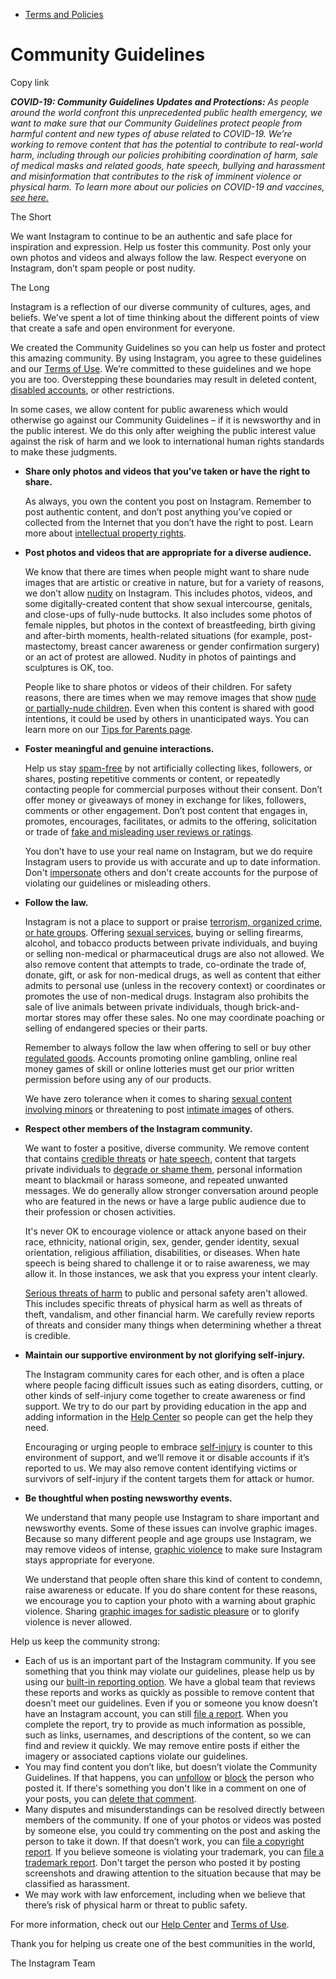 *   [Terms and Policies](https://help.instagram.com/1417489251945243/?helpref=breadcrumb)

Community Guidelines
====================

Copy link

_**COVID-19: Community Guidelines Updates and Protections:** As people around the world confront this unprecedented public health emergency, we want to make sure that our Community Guidelines protect people from harmful content and new types of abuse related to COVID-19. We’re working to remove content that has the potential to contribute to real-world harm, including through our policies prohibiting coordination of harm, sale of medical masks and related goods, hate speech, bullying and harassment and misinformation that contributes to the risk of imminent violence or physical harm. To learn more about our policies on COVID-19 and vaccines, [see here.](https://help.instagram.com/697825587576762?helpref=faq_content)_

The Short

We want Instagram to continue to be an authentic and safe place for inspiration and expression. Help us foster this community. Post only your own photos and videos and always follow the law. Respect everyone on Instagram, don’t spam people or post nudity.

The Long

Instagram is a reflection of our diverse community of cultures, ages, and beliefs. We’ve spent a lot of time thinking about the different points of view that create a safe and open environment for everyone.

We created the Community Guidelines so you can help us foster and protect this amazing community. By using Instagram, you agree to these guidelines and our [Terms of Use](https://www.instagram.com/legal/terms). We’re committed to these guidelines and we hope you are too. Overstepping these boundaries may result in deleted content, [disabled accounts](https://help.instagram.com/366993040048856?helpref=faq_content), or other restrictions.

In some cases, we allow content for public awareness which would otherwise go against our Community Guidelines – if it is newsworthy and in the public interest. We do this only after weighing the public interest value against the risk of harm and we look to international human rights standards to make these judgments.

*   **Share only photos and videos that you’ve taken or have the right to share.**
    
    As always, you own the content you post on Instagram. Remember to post authentic content, and don’t post anything you’ve copied or collected from the Internet that you don’t have the right to post. Learn more about [intellectual property rights](https://help.instagram.com/126382350847838?helpref=faq_content).
    
*   **Post photos and videos that are appropriate for a diverse audience.**
    
    We know that there are times when people might want to share nude images that are artistic or creative in nature, but for a variety of reasons, we don’t allow [nudity](https://l.instagram.com/?u=https%3A%2F%2Fwww.facebook.com%2Fcommunitystandards%2Fadult_nudity_sexual_activity&e=AT2iQMWowgdHMNuPpMR3ZlRMMeVRrzjeR5Jz-kS_IyrNUd7XgEj6b_5oybKsn5S4fGIMsUJdQDDpaLIYpa6lyfEyrVMRbSJVbwLogYJVlFhEHGU7KGdWl6Z-F9D3jwRAXYQ0FvtcJBYA6SN8HMd9To-OTFweFkTCFX3DFw) on Instagram. This includes photos, videos, and some digitally-created content that show sexual intercourse, genitals, and close-ups of fully-nude buttocks. It also includes some photos of female nipples, but photos in the context of breastfeeding, birth giving and after-birth moments, health-related situations (for example, post-mastectomy, breast cancer awareness or gender confirmation surgery) or an act of protest are allowed. Nudity in photos of paintings and sculptures is OK, too.
    
    People like to share photos or videos of their children. For safety reasons, there are times when we may remove images that show [nude or partially-nude children](https://l.instagram.com/?u=https%3A%2F%2Fwww.facebook.com%2Fcommunitystandards%2Fchild_nudity_sexual_exploitation&e=AT2iQMWowgdHMNuPpMR3ZlRMMeVRrzjeR5Jz-kS_IyrNUd7XgEj6b_5oybKsn5S4fGIMsUJdQDDpaLIYpa6lyfEyrVMRbSJVbwLogYJVlFhEHGU7KGdWl6Z-F9D3jwRAXYQ0FvtcJBYA6SN8HMd9To-OTFweFkTCFX3DFw). Even when this content is shared with good intentions, it could be used by others in unanticipated ways. You can learn more on our [Tips for Parents page](https://help.instagram.com/154475974694511/?helpref=faq_content).
    
*   **Foster meaningful and genuine interactions.**
    
    Help us stay [spam-free](https://l.instagram.com/?u=https%3A%2F%2Fwww.facebook.com%2Fcommunitystandards%2Fspam&e=AT2iQMWowgdHMNuPpMR3ZlRMMeVRrzjeR5Jz-kS_IyrNUd7XgEj6b_5oybKsn5S4fGIMsUJdQDDpaLIYpa6lyfEyrVMRbSJVbwLogYJVlFhEHGU7KGdWl6Z-F9D3jwRAXYQ0FvtcJBYA6SN8HMd9To-OTFweFkTCFX3DFw) by not artificially collecting likes, followers, or shares, posting repetitive comments or content, or repeatedly contacting people for commercial purposes without their consent. Don’t offer money or giveaways of money in exchange for likes, followers, comments or other engagement. Don’t post content that engages in, promotes, encourages, facilitates, or admits to the offering, solicitation or trade of [fake and misleading user reviews or ratings](https://l.instagram.com/?u=https%3A%2F%2Fwww.facebook.com%2Fcommunitystandards%2Ffraud_deception&e=AT2iQMWowgdHMNuPpMR3ZlRMMeVRrzjeR5Jz-kS_IyrNUd7XgEj6b_5oybKsn5S4fGIMsUJdQDDpaLIYpa6lyfEyrVMRbSJVbwLogYJVlFhEHGU7KGdWl6Z-F9D3jwRAXYQ0FvtcJBYA6SN8HMd9To-OTFweFkTCFX3DFw).
    
    You don’t have to use your real name on Instagram, but we do require Instagram users to provide us with accurate and up to date information. Don't [impersonate](https://l.instagram.com/?u=https%3A%2F%2Fwww.facebook.com%2Fcommunitystandards%2Fmisrepresentation&e=AT2iQMWowgdHMNuPpMR3ZlRMMeVRrzjeR5Jz-kS_IyrNUd7XgEj6b_5oybKsn5S4fGIMsUJdQDDpaLIYpa6lyfEyrVMRbSJVbwLogYJVlFhEHGU7KGdWl6Z-F9D3jwRAXYQ0FvtcJBYA6SN8HMd9To-OTFweFkTCFX3DFw) others and don't create accounts for the purpose of violating our guidelines or misleading others.
    
*   **Follow the law.**
    
    Instagram is not a place to support or praise [terrorism, organized crime, or hate groups](https://l.instagram.com/?u=https%3A%2F%2Fwww.facebook.com%2Fcommunitystandards%2Fdangerous_individuals_organizations&e=AT2iQMWowgdHMNuPpMR3ZlRMMeVRrzjeR5Jz-kS_IyrNUd7XgEj6b_5oybKsn5S4fGIMsUJdQDDpaLIYpa6lyfEyrVMRbSJVbwLogYJVlFhEHGU7KGdWl6Z-F9D3jwRAXYQ0FvtcJBYA6SN8HMd9To-OTFweFkTCFX3DFw). Offering [sexual services](https://l.instagram.com/?u=https%3A%2F%2Fwww.facebook.com%2Fcommunitystandards%2Fsexual_solicitation&e=AT2iQMWowgdHMNuPpMR3ZlRMMeVRrzjeR5Jz-kS_IyrNUd7XgEj6b_5oybKsn5S4fGIMsUJdQDDpaLIYpa6lyfEyrVMRbSJVbwLogYJVlFhEHGU7KGdWl6Z-F9D3jwRAXYQ0FvtcJBYA6SN8HMd9To-OTFweFkTCFX3DFw), buying or selling firearms, alcohol, and tobacco products between private individuals, and buying or selling non-medical or pharmaceutical drugs are also not allowed. We also remove content that attempts to trade, co-ordinate the trade of, donate, gift, or ask for non-medical drugs, as well as content that either admits to personal use (unless in the recovery context) or coordinates or promotes the use of non-medical drugs. Instagram also prohibits the sale of live animals between private individuals, though brick-and-mortar stores may offer these sales. No one may coordinate poaching or selling of endangered species or their parts.
    
    Remember to always follow the law when offering to sell or buy other [regulated goods](https://l.instagram.com/?u=https%3A%2F%2Fwww.facebook.com%2Fcommunitystandards%2Fregulated_goods&e=AT2iQMWowgdHMNuPpMR3ZlRMMeVRrzjeR5Jz-kS_IyrNUd7XgEj6b_5oybKsn5S4fGIMsUJdQDDpaLIYpa6lyfEyrVMRbSJVbwLogYJVlFhEHGU7KGdWl6Z-F9D3jwRAXYQ0FvtcJBYA6SN8HMd9To-OTFweFkTCFX3DFw). Accounts promoting online gambling, online real money games of skill or online lotteries must get our prior written permission before using any of our products.
    
    We have zero tolerance when it comes to sharing [sexual content involving minors](https://l.instagram.com/?u=https%3A%2F%2Fwww.facebook.com%2Fcommunitystandards%2Fchild_nudity_sexual_exploitation&e=AT2iQMWowgdHMNuPpMR3ZlRMMeVRrzjeR5Jz-kS_IyrNUd7XgEj6b_5oybKsn5S4fGIMsUJdQDDpaLIYpa6lyfEyrVMRbSJVbwLogYJVlFhEHGU7KGdWl6Z-F9D3jwRAXYQ0FvtcJBYA6SN8HMd9To-OTFweFkTCFX3DFw) or threatening to post [intimate images](https://l.instagram.com/?u=https%3A%2F%2Fwww.facebook.com%2Fcommunitystandards%2Fsexual_exploitation_adults&e=AT2iQMWowgdHMNuPpMR3ZlRMMeVRrzjeR5Jz-kS_IyrNUd7XgEj6b_5oybKsn5S4fGIMsUJdQDDpaLIYpa6lyfEyrVMRbSJVbwLogYJVlFhEHGU7KGdWl6Z-F9D3jwRAXYQ0FvtcJBYA6SN8HMd9To-OTFweFkTCFX3DFw) of others.
    
*   **Respect other members of the Instagram community.**
    
    We want to foster a positive, diverse community. We remove content that contains [credible threats](https://l.instagram.com/?u=https%3A%2F%2Fwww.facebook.com%2Fcommunitystandards%2Fcredible_violence&e=AT2iQMWowgdHMNuPpMR3ZlRMMeVRrzjeR5Jz-kS_IyrNUd7XgEj6b_5oybKsn5S4fGIMsUJdQDDpaLIYpa6lyfEyrVMRbSJVbwLogYJVlFhEHGU7KGdWl6Z-F9D3jwRAXYQ0FvtcJBYA6SN8HMd9To-OTFweFkTCFX3DFw) or [hate speech](https://l.instagram.com/?u=https%3A%2F%2Fwww.facebook.com%2Fcommunitystandards%2Fhate_speech&e=AT2iQMWowgdHMNuPpMR3ZlRMMeVRrzjeR5Jz-kS_IyrNUd7XgEj6b_5oybKsn5S4fGIMsUJdQDDpaLIYpa6lyfEyrVMRbSJVbwLogYJVlFhEHGU7KGdWl6Z-F9D3jwRAXYQ0FvtcJBYA6SN8HMd9To-OTFweFkTCFX3DFw), content that targets private individuals to [degrade or shame them](https://l.instagram.com/?u=https%3A%2F%2Fwww.facebook.com%2Fcommunitystandards%2Fbullying&e=AT2iQMWowgdHMNuPpMR3ZlRMMeVRrzjeR5Jz-kS_IyrNUd7XgEj6b_5oybKsn5S4fGIMsUJdQDDpaLIYpa6lyfEyrVMRbSJVbwLogYJVlFhEHGU7KGdWl6Z-F9D3jwRAXYQ0FvtcJBYA6SN8HMd9To-OTFweFkTCFX3DFw), personal information meant to blackmail or harass someone, and repeated unwanted messages. We do generally allow stronger conversation around people who are featured in the news or have a large public audience due to their profession or chosen activities.
    
    It's never OK to encourage violence or attack anyone based on their race, ethnicity, national origin, sex, gender, gender identity, sexual orientation, religious affiliation, disabilities, or diseases. When hate speech is being shared to challenge it or to raise awareness, we may allow it. In those instances, we ask that you express your intent clearly.
    
    [Serious threats of harm](https://l.instagram.com/?u=https%3A%2F%2Fwww.facebook.com%2Fcommunitystandards%2Fcredible_violence&e=AT2iQMWowgdHMNuPpMR3ZlRMMeVRrzjeR5Jz-kS_IyrNUd7XgEj6b_5oybKsn5S4fGIMsUJdQDDpaLIYpa6lyfEyrVMRbSJVbwLogYJVlFhEHGU7KGdWl6Z-F9D3jwRAXYQ0FvtcJBYA6SN8HMd9To-OTFweFkTCFX3DFw) to public and personal safety aren't allowed. This includes specific threats of physical harm as well as threats of theft, vandalism, and other financial harm. We carefully review reports of threats and consider many things when determining whether a threat is credible.
    
*   **Maintain our supportive environment by not glorifying self-injury.**
    
    The Instagram community cares for each other, and is often a place where people facing difficult issues such as eating disorders, cutting, or other kinds of self-injury come together to create awareness or find support. We try to do our part by providing education in the app and adding information in the [Help Center](https://help.instagram.com/) so people can get the help they need.
    
    Encouraging or urging people to embrace [self-injury](https://l.instagram.com/?u=https%3A%2F%2Fwww.facebook.com%2Fcommunitystandards%2Fsuicide_self_injury_violence&e=AT2iQMWowgdHMNuPpMR3ZlRMMeVRrzjeR5Jz-kS_IyrNUd7XgEj6b_5oybKsn5S4fGIMsUJdQDDpaLIYpa6lyfEyrVMRbSJVbwLogYJVlFhEHGU7KGdWl6Z-F9D3jwRAXYQ0FvtcJBYA6SN8HMd9To-OTFweFkTCFX3DFw) is counter to this environment of support, and we’ll remove it or disable accounts if it’s reported to us. We may also remove content identifying victims or survivors of self-injury if the content targets them for attack or humor.
    
*   **Be thoughtful when posting newsworthy events.**
    
    We understand that many people use Instagram to share important and newsworthy events. Some of these issues can involve graphic images. Because so many different people and age groups use Instagram, we may remove videos of intense, [graphic violence](https://l.instagram.com/?u=https%3A%2F%2Fwww.facebook.com%2Fcommunitystandards%2Fgraphic_violence&e=AT2iQMWowgdHMNuPpMR3ZlRMMeVRrzjeR5Jz-kS_IyrNUd7XgEj6b_5oybKsn5S4fGIMsUJdQDDpaLIYpa6lyfEyrVMRbSJVbwLogYJVlFhEHGU7KGdWl6Z-F9D3jwRAXYQ0FvtcJBYA6SN8HMd9To-OTFweFkTCFX3DFw) to make sure Instagram stays appropriate for everyone.
    
    We understand that people often share this kind of content to condemn, raise awareness or educate. If you do share content for these reasons, we encourage you to caption your photo with a warning about graphic violence. Sharing [graphic images for sadistic pleasure](https://l.instagram.com/?u=https%3A%2F%2Fwww.facebook.com%2Fcommunitystandards%2Fcruel_insensitive&e=AT2iQMWowgdHMNuPpMR3ZlRMMeVRrzjeR5Jz-kS_IyrNUd7XgEj6b_5oybKsn5S4fGIMsUJdQDDpaLIYpa6lyfEyrVMRbSJVbwLogYJVlFhEHGU7KGdWl6Z-F9D3jwRAXYQ0FvtcJBYA6SN8HMd9To-OTFweFkTCFX3DFw) or to glorify violence is never allowed.
    

Help us keep the community strong:

*   Each of us is an important part of the Instagram community. If you see something that you think may violate our guidelines, please help us by using our [built-in reporting option](https://help.instagram.com/165828726894770?helpref=faq_content). We have a global team that reviews these reports and works as quickly as possible to remove content that doesn’t meet our guidelines. Even if you or someone you know doesn’t have an Instagram account, you can still [file a report](https://help.instagram.com/contact/383679321740945). When you complete the report, try to provide as much information as possible, such as links, usernames, and descriptions of the content, so we can find and review it quickly. We may remove entire posts if either the imagery or associated captions violate our guidelines.
*   You may find content you don’t like, but doesn’t violate the Community Guidelines. If that happens, you can [unfollow](https://help.instagram.com/286340048138725?helpref=faq_content) or [block](https://help.instagram.com/426700567389543/?helpref=faq_content) the person who posted it. If there's something you don't like in a comment on one of your posts, you can [delete that comment](https://help.instagram.com/289098941190483?helpref=faq_content).
*   Many disputes and misunderstandings can be resolved directly between members of the community. If one of your photos or videos was posted by someone else, you could try commenting on the post and asking the person to take it down. If that doesn’t work, you can [file a copyright report](https://help.instagram.com/126382350847838?helpref=faq_content). If you believe someone is violating your trademark, you can [file a trademark report](https://help.instagram.com/222826637847963?helpref=faq_content). Don't target the person who posted it by posting screenshots and drawing attention to the situation because that may be classified as harassment.
*   We may work with law enforcement, including when we believe that there’s risk of physical harm or threat to public safety.

For more information, check out our [Help Center](https://help.instagram.com/) and [Terms of Use](https://l.instagram.com/?u=http%3A%2F%2Finstagram.com%2Flegal%2Fterms%2F%23&e=AT2iQMWowgdHMNuPpMR3ZlRMMeVRrzjeR5Jz-kS_IyrNUd7XgEj6b_5oybKsn5S4fGIMsUJdQDDpaLIYpa6lyfEyrVMRbSJVbwLogYJVlFhEHGU7KGdWl6Z-F9D3jwRAXYQ0FvtcJBYA6SN8HMd9To-OTFweFkTCFX3DFw).

Thank you for helping us create one of the best communities in the world,

The Instagram Team